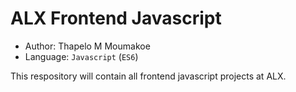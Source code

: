 # ALX Frontend Javascript

- Author: Thapelo M Moumakoe
- Language: `Javascript` (`ES6`)

This respository will contain all frontend javascript projects at ALX.
